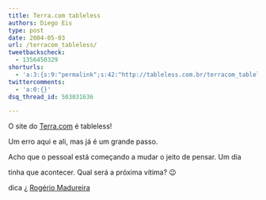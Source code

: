 ```yaml
---
title: Terra.com tableless
authors: Diego Eis
type: post
date: 2004-05-03
url: /terracom_tableless/
tweetbackscheck:
  - 1356450329
shorturls:
  - 'a:3:{s:9:"permalink";s:42:"http://tableless.com.br/terracom_tableless";s:7:"tinyurl";s:26:"http://tinyurl.com/3kt7u3h";s:4:"isgd";s:19:"http://is.gd/Pmhb0P";}'
twittercomments:
  - 'a:0:{}'
dsq_thread_id: 503031636

---
```

O site do [Terra.com][1] é tableless!
  
Um erro aqui e ali, mas já é um grande passo.
              
Acho que o pessoal está começando a mudar o jeito de pensar. Um dia
  
tinha que acontecer. Qual será a próxima vítima? 😉
              
dica ¿ [Rogério Madureira][2]

 [1]: http://www.terra.com/
 [2]: http://www.atipico.com.br/